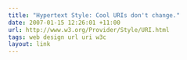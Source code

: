 ```yaml
---
title: "Hypertext Style: Cool URIs don't change."
date: 2007-01-15 12:26:01 +11:00
url: http://www.w3.org/Provider/Style/URI.html
tags: web design url uri w3c
layout: link
---
```

